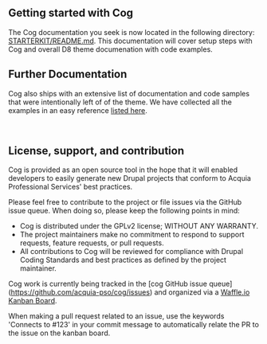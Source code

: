 ## Getting started with Cog

The Cog documentation you seek is now located in the following directory: [STARTERKIT/README.md](STARTERKIT/README.md). This documentation will cover setup steps with Cog and overall D8 theme documenation with code examples.

<!-- TODO: link to public readme when available -->

## Further Documentation

Cog also ships with an extensive list of documentation and code samples that were intentionally left of of the theme.
We have collected all the examples in an easy reference [listed here](STARTERKIT/_theming-guide/readme.md).

<br>

## License, support, and contribution

Cog is provided as an open source tool in the hope that it will enabled
developers to easily generate new Drupal projects that conform to Acquia
Professional Services' best practices.

Please feel free to contribute to the project or file issues via the GitHub
issue queue. When doing so, please keep the following points in mind:

* Cog is distributed under the GPLv2 license; WITHOUT ANY WARRANTY.
* The project maintainers make no commitment to respond to support requests,
  feature requests, or pull requests.
* All contributions to Cog will be reviewed for compliance with Drupal Coding
  Standards and best practices as defined by the project maintainer.

Cog work is currently being tracked in the [cog GitHub issue queue]
(https://github.com/acquia-pso/cog/issues) and organized via a
[Waffle.io Kanban Board](https://waffle.io/acquia-pso/cog).

When making a pull request related to an issue, use the keywords 'Connects to #123' in your commit message to automatically relate the PR to the issue on the kanban board.
